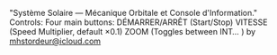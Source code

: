 "Système Solaire — Mécanique Orbitale et Console d'Information." Controls: Four main buttons: DÉMARRER/ARRÊT (Start/Stop) 
VITESSE (Speed Multiplier, default ×0.1) ZOOM (Toggles between INT… ) by mhstordeur@icloud.com
